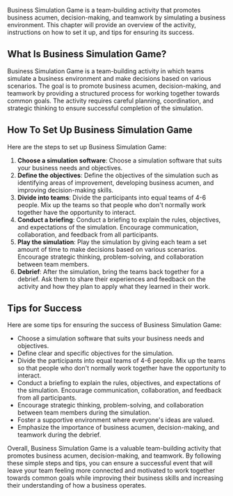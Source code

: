 
Business Simulation Game is a team-building activity that promotes business acumen, decision-making, and teamwork by simulating a business environment. This chapter will provide an overview of the activity, instructions on how to set it up, and tips for ensuring its success.

What Is Business Simulation Game?
---------------------------------

Business Simulation Game is a team-building activity in which teams simulate a business environment and make decisions based on various scenarios. The goal is to promote business acumen, decision-making, and teamwork by providing a structured process for working together towards common goals. The activity requires careful planning, coordination, and strategic thinking to ensure successful completion of the simulation.

How To Set Up Business Simulation Game
--------------------------------------

Here are the steps to set up Business Simulation Game:

1. **Choose a simulation software**: Choose a simulation software that suits your business needs and objectives.
2. **Define the objectives**: Define the objectives of the simulation such as identifying areas of improvement, developing business acumen, and improving decision-making skills.
3. **Divide into teams**: Divide the participants into equal teams of 4-6 people. Mix up the teams so that people who don't normally work together have the opportunity to interact.
4. **Conduct a briefing**: Conduct a briefing to explain the rules, objectives, and expectations of the simulation. Encourage communication, collaboration, and feedback from all participants.
5. **Play the simulation**: Play the simulation by giving each team a set amount of time to make decisions based on various scenarios. Encourage strategic thinking, problem-solving, and collaboration between team members.
6. **Debrief**: After the simulation, bring the teams back together for a debrief. Ask them to share their experiences and feedback on the activity and how they plan to apply what they learned in their work.

Tips for Success
----------------

Here are some tips for ensuring the success of Business Simulation Game:

* Choose a simulation software that suits your business needs and objectives.
* Define clear and specific objectives for the simulation.
* Divide the participants into equal teams of 4-6 people. Mix up the teams so that people who don't normally work together have the opportunity to interact.
* Conduct a briefing to explain the rules, objectives, and expectations of the simulation. Encourage communication, collaboration, and feedback from all participants.
* Encourage strategic thinking, problem-solving, and collaboration between team members during the simulation.
* Foster a supportive environment where everyone's ideas are valued.
* Emphasize the importance of business acumen, decision-making, and teamwork during the debrief.

Overall, Business Simulation Game is a valuable team-building activity that promotes business acumen, decision-making, and teamwork. By following these simple steps and tips, you can ensure a successful event that will leave your team feeling more connected and motivated to work together towards common goals while improving their business skills and increasing their understanding of how a business operates.
